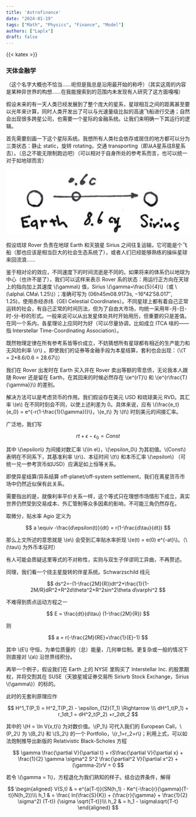 ```yaml
---
title: 'Astrofinance'
date: "2024-01-19"
tags: ["Math", "Physics", "Finance", "Model"]
authors: ["Laplx"]
draft: false
---
```

{{< katex >}}
### 天体金融学

（这个名字大概也不恰当……呃但是我总是沿用最开始的称呼）（其实这周的内容是某种异世界的构想……在我能搜索到的范围内未发现有人研究了这方面嘎嘎）

假设未来的有一天人类已经发展到了整个庞大的星系，星球相互之间的距离甚至要以光年来计算，同时人类开发出了可以与光速量级比拟的高速飞船进行交通；自然会出现很多跨星公司，也需要一个星际的金融系统。让我们来明确一下其运行的逻辑。

首先需要刻画一下这个星际系统。我想所有人类社会依存或居住的地方都可以分为三类状态：静止 static，旋转 rotating，交通 transporting（即从A星系往B星系去）。（总之不能无限制跑远吧）（可以相对于自身所处的参考系而言，也可以统一对于如地球而言）

![](./24.1.19.jpg)

假设琉球 Rover 负责在地球 Earth 和天狼星 Sirius 之间往复运输，它可能是个飞船（那也应该是相当巨大的社会生态系统了），或者人们已经能够熟练的操纵星球来回流浪……

鉴于相对论的效应，不同速度下的时间流逝是不同的。如果将来的体系仍以地球为中心（也许不是了），我们可以这样来表示 Rover 系的状态：用运行正方向在天球上的指向加上其速度 \\(\gamma\\) 值，Sirius \\(\gamma=\frac{5}{4}\\)（或 \\(\alpha\ CMa\ 1.25\\)）；准确可写为 (06h45m08.9173s, −16°42′58.017″, 1.25)，使用赤经赤纬（GEI Celestial Coordinates）。不同星球上都有着自己正常运转的社会，有自己正常的时间历法，但为了自由大市场，均统一采用年-月-日-时-分-秒的形式。一般来说可以从出发星体处共时开始用历，但重要的只是差值。在同一个系内，各星理论上应同时为好（可以尽量协调，比如成立 ITCA 啥的——指 Interstellar Time-Coordinating Association）。

既然物理定律在所有参考系皆等价成立，不妨猜想所有星球都有相近的生产能力和无风险利率 \\(r\\) 。即使我们的证券等金融手段为本星结算，套利也会出现：（\\(T = 2*8.6/0.6 = 28.67\\)）

我们在 Rover 出发时在 Earth 买入并在 Rover 卖出等额的零息债，无论我本人跟随 Rover 还是留在 Earth，在其回来的时候必然存在 \\(e^{rT}\\) 和 \\(e^{r\frac{T}{\gamma}}\\) 的差别。

解决方法可以是考虑货币的作用。我们假设存在美元 USD 和琉球美元 RVD。其汇率 \\(e\\) 在不同时刻会不同，以使上述利差为 0。具体来说，应有 \\(\frac{e_t}{e_0} = e^{-r(1-\frac{1}{\gamma})}\\)，\\(e_t\\) 为 \\(t\\) 时刻美元的间接汇率。

广泛地，我们写

$$
rt + \epsilon -\epsilon_0 = Const
$$

其中 \\(\epsilon\\) 为间接对数汇率 \\(\ln e\\)，\\(\epsilon_0\\) 为其初值。\\(Const\\) 表明在不同系下，其基准利率 \\(r\\)、本征时间 \\(t\\) 和本币汇率 \\(\epsilon\\) （可统一兑一参考货币如USD）应满足如上恒等关系。

即使异星结算/异系结算 off-planet/off-system settlement，我们在离星货币市场中仍然近似保有此关系。

需要指出的是，就像利率平价关系一样，这个等式只在理想市场情形下成立，真实世界仍然受到交易成本、外汇管制等众多因素的影响，不可能三角仍然存在。

取微分，贴水率 Agio 定义为

$$
a \equiv -\frac{d\epsilon(t)}{dt} = r(1-\frac{d\tau}{dt})
$$

那么上文所述的意思就是 \\(e\\) 会受到汇率贴水率折现 \\(e(t) = e(0) e^{-at}\\)。（\\(\tau\\) 为外币本征时）

有人可能会质疑这里等式的不对称性，实则与双生子佯谬同工异曲，不再赘述。

同理，我们看一个绕主星旋转的伴星系统。Schwarzschild 线元

$$
ds^2=-(1-\frac{2M}{R})dt^2+\frac{1}{1-2M/R}dR^2+R^2d\theta^2+R^2sin^2\theta d\varphi^2
$$

不难得到质点运动方程之一

$$
E = \frac{dt}{d\tau} (1-\frac{2M}{R})
$$

则

$$
a = r(-\frac{2M}{RE}+\frac{1}{E}-1)
$$

其中 \\(E\\) 守恒，为单位质量的（总）能量，几何单位制。更复杂或一般的情况下则直接对 \\(a\\) 沿世界线积分。

再举一个例子，假设我们在 Earth 上的 NYSE 里购买了 Interstellar Inc. 的股票期权，并将交割其在 SUSE（天狼星城证券交易所 Siriurb Stock Exchange，Sirius \\(\gamma\\)）的标的。

此时的无套利原理应作

$$
H^1_T(P_1) =  H^2_T(P_2) - \epsilon_{12}(T_1) \Rightarrow \\\
dH^1_t(P_1) + r_1dt_1 = dH^2_t(P_2) +r_2dt_2
$$

其中的 \\(H = \ln V(x,t)\\) 为对数价值。\\(P_1\\) 可代入我们的 European Call，\\(P_2\\) 为 \\(B_2\\)  和 \\(S_2\\) 的一个 Portfolio，\\(r_1=r_2=r\\)；利用上式，可以如法炮制推导出新版的 Relativistic Black-Scholes 方程

$$
\gamma \frac{\partial V}{\partial t} + rS\frac{\partial V}{\partial x} + \frac{1}{2} \gamma \sigma^2 S^2 \frac{\partial^2 V}{\partial x^2} +(\gamma-2)rV = 0
$$

若令 \\(\gamma = 1\\)，方程退化为我们熟知的样子。结合边界条件，解得

$$
\begin{aligned}
V(S,t) & = e^{a(T-t)}(SN(h_1) - Ke^{-\frac{r}{\gamma}(T-t)}N(h_2))\\\
h_1 & = \frac{ ln(\frac{S}{K}) + (\frac{r}{\gamma} + \frac{1}{2} \sigma^2) (T-t)} {\sigma \sqrt{T-t}}\\\
h_2 & = h_1 - \sigma\sqrt{T-t}
\end{aligned}
$$
